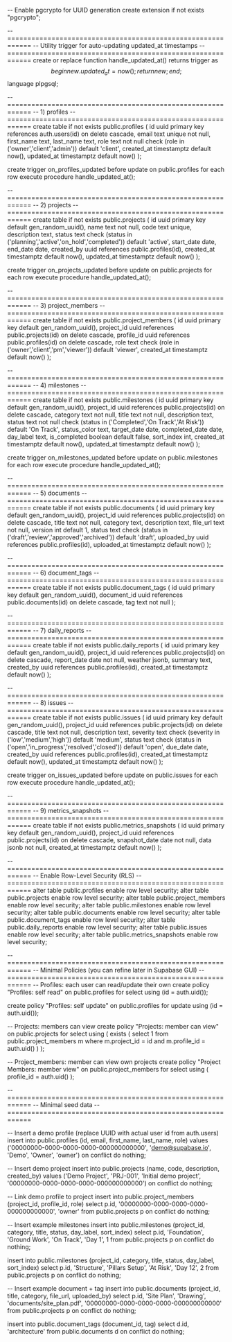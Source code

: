 -- Enable pgcrypto for UUID generation
create extension if not exists "pgcrypto";

-- ============================================================
--  Utility trigger for auto-updating updated_at timestamps
-- ============================================================
create or replace function handle_updated_at()
returns trigger as $$
begin
  new.updated_at = now();
  return new;
end;
$$ language plpgsql;

-- ============================================================
-- 1) profiles
-- ============================================================
create table if not exists public.profiles (
  id uuid primary key references auth.users(id) on delete cascade,
  email text unique not null,
  first_name text,
  last_name text,
  role text not null check (role in ('owner','client','admin')) default 'client',
  created_at timestamptz default now(),
  updated_at timestamptz default now()
);

create trigger on_profiles_updated
before update on public.profiles
for each row execute procedure handle_updated_at();

-- ============================================================
-- 2) projects
-- ============================================================
create table if not exists public.projects (
  id uuid primary key default gen_random_uuid(),
  name text not null,
  code text unique,
  description text,
  status text check (status in ('planning','active','on_hold','completed')) default 'active',
  start_date date,
  end_date date,
  created_by uuid references public.profiles(id),
  created_at timestamptz default now(),
  updated_at timestamptz default now()
);

create trigger on_projects_updated
before update on public.projects
for each row execute procedure handle_updated_at();

-- ============================================================
-- 3) project_members
-- ============================================================
create table if not exists public.project_members (
  id uuid primary key default gen_random_uuid(),
  project_id uuid references public.projects(id) on delete cascade,
  profile_id uuid references public.profiles(id) on delete cascade,
  role text check (role in ('owner','client','pm','viewer')) default 'viewer',
  created_at timestamptz default now()
);

-- ============================================================
-- 4) milestones
-- ============================================================
create table if not exists public.milestones (
  id uuid primary key default gen_random_uuid(),
  project_id uuid references public.projects(id) on delete cascade,
  category text not null,
  title text not null,
  description text,
  status text not null check (status in ('Completed','On Track','At Risk')) default 'On Track',
  status_color text,
  target_date date,
  completed_date date,
  day_label text,
  is_completed boolean default false,
  sort_index int,
  created_at timestamptz default now(),
  updated_at timestamptz default now()
);

create trigger on_milestones_updated
before update on public.milestones
for each row execute procedure handle_updated_at();

-- ============================================================
-- 5) documents
-- ============================================================
create table if not exists public.documents (
  id uuid primary key default gen_random_uuid(),
  project_id uuid references public.projects(id) on delete cascade,
  title text not null,
  category text,
  description text,
  file_url text not null,
  version int default 1,
  status text check (status in ('draft','review','approved','archived')) default 'draft',
  uploaded_by uuid references public.profiles(id),
  uploaded_at timestamptz default now()
);

-- ============================================================
-- 6) document_tags
-- ============================================================
create table if not exists public.document_tags (
  id uuid primary key default gen_random_uuid(),
  document_id uuid references public.documents(id) on delete cascade,
  tag text not null
);

-- ============================================================
-- 7) daily_reports
-- ============================================================
create table if not exists public.daily_reports (
  id uuid primary key default gen_random_uuid(),
  project_id uuid references public.projects(id) on delete cascade,
  report_date date not null,
  weather jsonb,
  summary text,
  created_by uuid references public.profiles(id),
  created_at timestamptz default now()
);

-- ============================================================
-- 8) issues
-- ============================================================
create table if not exists public.issues (
  id uuid primary key default gen_random_uuid(),
  project_id uuid references public.projects(id) on delete cascade,
  title text not null,
  description text,
  severity text check (severity in ('low','medium','high')) default 'medium',
  status text check (status in ('open','in_progress','resolved','closed')) default 'open',
  due_date date,
  created_by uuid references public.profiles(id),
  created_at timestamptz default now(),
  updated_at timestamptz default now()
);

create trigger on_issues_updated
before update on public.issues
for each row execute procedure handle_updated_at();

-- ============================================================
-- 9) metrics_snapshots
-- ============================================================
create table if not exists public.metrics_snapshots (
  id uuid primary key default gen_random_uuid(),
  project_id uuid references public.projects(id) on delete cascade,
  snapshot_date date not null,
  data jsonb not null,
  created_at timestamptz default now()
);

-- ============================================================
-- Enable Row-Level Security (RLS)
-- ============================================================
alter table public.profiles enable row level security;
alter table public.projects enable row level security;
alter table public.project_members enable row level security;
alter table public.milestones enable row level security;
alter table public.documents enable row level security;
alter table public.document_tags enable row level security;
alter table public.daily_reports enable row level security;
alter table public.issues enable row level security;
alter table public.metrics_snapshots enable row level security;

-- ============================================================
-- Minimal Policies (you can refine later in Supabase GUI)
-- ============================================================
-- Profiles: each user can read/update their own
create policy "Profiles: self read" on public.profiles
for select using (id = auth.uid());

create policy "Profiles: self update" on public.profiles
for update using (id = auth.uid());

-- Projects: members can view
create policy "Projects: member can view" on public.projects
for select using (
  exists (
    select 1 from public.project_members m
    where m.project_id = id and m.profile_id = auth.uid()
  )
);

-- Project_members: member can view own projects
create policy "Project Members: member view" on public.project_members
for select using (
  profile_id = auth.uid()
);

-- ============================================================
-- Minimal seed data
-- ============================================================

-- Insert a demo profile (replace UUID with actual user id from auth.users)
insert into public.profiles (id, email, first_name, last_name, role)
values ('00000000-0000-0000-0000-000000000000', 'demo@supabase.io', 'Demo', 'Owner', 'owner')
on conflict do nothing;

-- Insert demo project
insert into public.projects (name, code, description, created_by)
values ('Demo Project', 'PRJ-001', 'Initial demo project', '00000000-0000-0000-0000-000000000000')
on conflict do nothing;

-- Link demo profile to project
insert into public.project_members (project_id, profile_id, role)
select p.id, '00000000-0000-0000-0000-000000000000', 'owner' from public.projects p
on conflict do nothing;

-- Insert example milestones
insert into public.milestones (project_id, category, title, status, day_label, sort_index)
select p.id, 'Foundation', 'Ground Work', 'On Track', 'Day 1', 1 from public.projects p
on conflict do nothing;

insert into public.milestones (project_id, category, title, status, day_label, sort_index)
select p.id, 'Structure', 'Pillars Setup', 'At Risk', 'Day 12', 2 from public.projects p
on conflict do nothing;

-- Insert example document + tag
insert into public.documents (project_id, title, category, file_url, uploaded_by)
select p.id, 'Site Plan', 'Drawing', 'documents/site_plan.pdf', '00000000-0000-0000-0000-000000000000' from public.projects p
on conflict do nothing;

insert into public.document_tags (document_id, tag)
select d.id, 'architecture' from public.documents d
on conflict do nothing;
